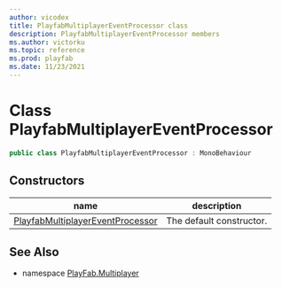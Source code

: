```yaml
---
author: vicodex
title: PlayfabMultiplayerEventProcessor class
description: PlayfabMultiplayerEventProcessor members
ms.author: victorku
ms.topic: reference
ms.prod: playfab
ms.date: 11/23/2021
---
```


# Class PlayfabMultiplayerEventProcessor

```csharp
public class PlayfabMultiplayerEventProcessor : MonoBehaviour
```

## Constructors

| name | description |
| --- | --- |
| [PlayfabMultiplayerEventProcessor](PlayfabMultiplayerEventProcessor/PlayfabMultiplayerEventProcessor.md) | The default constructor. |

## See Also

* namespace [PlayFab.Multiplayer](../PlayFabMultiplayerSDK.md)
